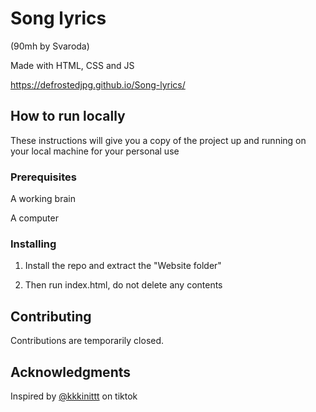 # Song lyrics
(90mh by Svaroda)

Made with HTML, CSS and JS

https://defrostedjpg.github.io/Song-lyrics/

## How to run locally

These instructions will give you a copy of the project up and running on
your local machine for your personal use

### Prerequisites

A working brain

A computer

### Installing

1. Install the repo and extract the "Website folder"

2. Then run index.html, do not delete any contents

## Contributing

Contributions are temporarily closed.

## Acknowledgments

Inspired by [@kkkinittt](https://www.tiktok.com/@kkkinittt?_t=8ljwD7guqf3&_r=1) on tiktok
